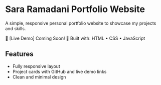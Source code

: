 # Sara Ramadani Portfolio Website

A simple, responsive personal portfolio website to showcase my projects and skills.

🔗 [Live Demo] Coming Soon! 
🎯 Built with: HTML • CSS • JavaScript

## Features

- Fully responsive layout
- Project cards with GitHub and live demo links
- Clean and minimal design

